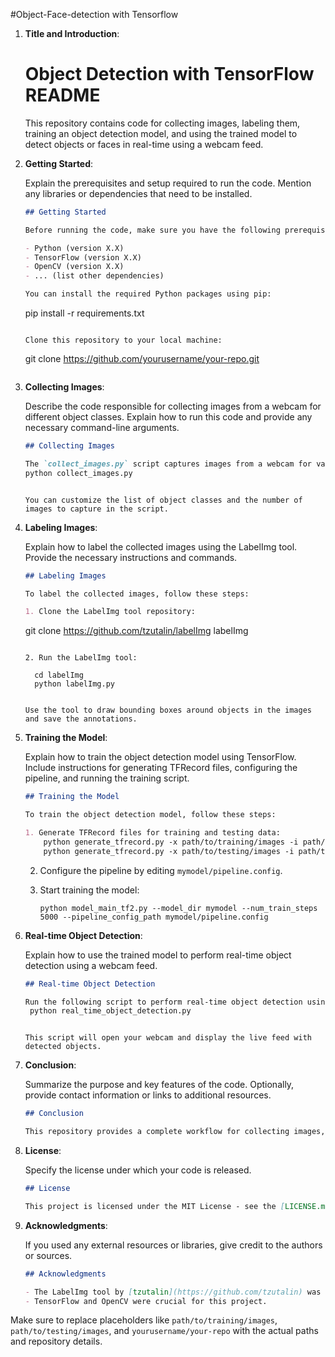 #Object-Face-detection with Tensorflow

1. **Title and Introduction**:

   # Object Detection with TensorFlow README

   This repository contains code for collecting images, labeling them, training an object detection model, and using the trained model to detect objects or faces in real-time using a webcam feed.
  

2. **Getting Started**:

   Explain the prerequisites and setup required to run the code. Mention any libraries or dependencies that need to be installed.

   ```markdown
   ## Getting Started

   Before running the code, make sure you have the following prerequisites:

   - Python (version X.X)
   - TensorFlow (version X.X)
   - OpenCV (version X.X)
   - ... (list other dependencies)

   You can install the required Python packages using pip:

   ```
   pip install -r requirements.txt
   ```

   Clone this repository to your local machine:

   ```
   git clone https://github.com/yourusername/your-repo.git
   ```

   ```

3. **Collecting Images**:

   Describe the code responsible for collecting images from a webcam for different object classes. Explain how to run this code and provide any necessary command-line arguments.

   ```markdown
   ## Collecting Images

   The `collect_images.py` script captures images from a webcam for various object classes. To use it, run the following command:
   python collect_images.py
   ```
   
   ```

   You can customize the list of object classes and the number of images to capture in the script.
   ```

4. **Labeling Images**:

   Explain how to label the collected images using the LabelImg tool. Provide the necessary instructions and commands.

   ```markdown
   ## Labeling Images

   To label the collected images, follow these steps:

   1. Clone the LabelImg tool repository:

      ```
      git clone https://github.com/tzutalin/labelImg labelImg
      ```

   2. Run the LabelImg tool:

        cd labelImg
        python labelImg.py

      ```
      ```

   Use the tool to draw bounding boxes around objects in the images and save the annotations.

   ```

5. **Training the Model**:

   Explain how to train the object detection model using TensorFlow. Include instructions for generating TFRecord files, configuring the pipeline, and running the training script.

   ```markdown
   ## Training the Model

   To train the object detection model, follow these steps:

   1. Generate TFRecord files for training and testing data:
       python generate_tfrecord.py -x path/to/training/images -i path/to/training/images -l path/to/annotations/label_map.pbtxt -o path/to/output/train.record
       python generate_tfrecord.py -x path/to/testing/images -i path/to/testing/images -l path/to/annotations/label_map.pbtxt -o path/to/output/test.record

      ```
      

   2. Configure the pipeline by editing `mymodel/pipeline.config`.

   3. Start training the model:

      ```
      python model_main_tf2.py --model_dir mymodel --num_train_steps 5000 --pipeline_config_path mymodel/pipeline.config
      ```


6. **Real-time Object Detection**:

   Explain how to use the trained model to perform real-time object detection using a webcam feed.

   ```markdown
   ## Real-time Object Detection

   Run the following script to perform real-time object detection using the trained model:
    python real_time_object_detection.py

   ```
   
   ```

   This script will open your webcam and display the live feed with detected objects.

   ```

7. **Conclusion**:

   Summarize the purpose and key features of the code. Optionally, provide contact information or links to additional resources.

   ```markdown
   ## Conclusion

   This repository provides a complete workflow for collecting images, labeling them, training an object detection model, and using the model for real-time object detection. Feel free to reach out to [your email or GitHub profile] for any questions or improvements.

   ```

8. **License**:

   Specify the license under which your code is released.

   ```markdown
   ## License

   This project is licensed under the MIT License - see the [LICENSE.md](LICENSE.md) file for details.
   ```

9. **Acknowledgments**:

   If you used any external resources or libraries, give credit to the authors or sources.

   ```markdown
   ## Acknowledgments

   - The LabelImg tool by [tzutalin](https://github.com/tzutalin) was used for image labeling.
   - TensorFlow and OpenCV were crucial for this project.
   ```

Make sure to replace placeholders like `path/to/training/images`, `path/to/testing/images`, and `yourusername/your-repo` with the actual paths and repository details.
